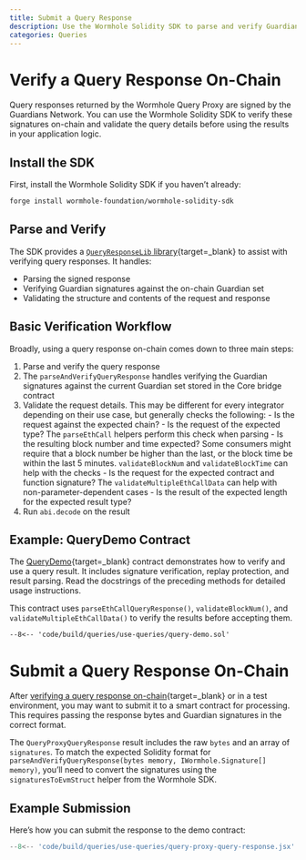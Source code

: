 ```yaml
---
title: Submit a Query Response
description: Use the Wormhole Solidity SDK to parse and verify Guardian-signed query responses and validate data before using it on-chain.
categories: Queries
---
```


# Verify a Query Response On-Chain

Query responses returned by the Wormhole Query Proxy are signed by the Guardians Network. You can use the Wormhole Solidity SDK to verify these signatures on-chain and validate the query details before using the results in your application logic.

## Install the SDK

First, install the Wormhole Solidity SDK if you haven’t already:

```bash
forge install wormhole-foundation/wormhole-solidity-sdk
```

## Parse and Verify

The SDK provides a [`QueryResponseLib` library](https://github.com/wormhole-foundation/wormhole-solidity-sdk/blob/main/src/libraries/QueryResponse.sol){target=\_blank} to assist with verifying query responses. It handles:

- Parsing the signed response
- Verifying Guardian signatures against the on-chain Guardian set
- Validating the structure and contents of the request and response

## Basic Verification Workflow

Broadly, using a query response on-chain comes down to three main steps:

   1. Parse and verify the query response
   2. The `parseAndVerifyQueryResponse` handles verifying the Guardian signatures against the current Guardian set stored in the Core bridge contract
   3. Validate the request details. This may be different for every integrator depending on their use case, but generally checks the following:
    - Is the request against the expected chain?
    - Is the request of the expected type? The `parseEthCall` helpers perform this check when parsing
    - Is the resulting block number and time expected? Some consumers might require that a block number be higher than the last, or the block time be within the last 5 minutes. `validateBlockNum` and `validateBlockTime` can help with the checks
    - Is the request for the expected contract and function signature? The `validateMultipleEthCallData` can help with non-parameter-dependent cases
    - Is the result of the expected length for the expected result type?
   4. Run `abi.decode` on the result 

## Example: QueryDemo Contract

The [QueryDemo](https://github.com/wormholelabs-xyz/example-queries-demo/blob/main/src/QueryDemo.sol){target=\_blank} contract demonstrates how to verify and use a query result. It includes signature verification, replay protection, and result parsing. Read the docstrings of the preceding methods for detailed usage instructions.

This contract uses `parseEthCallQueryResponse()`, `validateBlockNum()`, and `validateMultipleEthCallData()` to verify the results before accepting them.

```solidity
--8<-- 'code/build/queries/use-queries/query-demo.sol'
```

# Submit a Query Response On-Chain

After [verifying a query response on-chain](/docs/products/queries/guides/verify-response/){target=\_blank} or in a test environment, you may want to submit it to a smart contract for processing. This requires passing the response bytes and Guardian signatures in the correct format.

The `QueryProxyQueryResponse` result includes the raw `bytes` and an array of `signatures`. To match the expected Solidity format for `parseAndVerifyQueryResponse(bytes memory, IWormhole.Signature[] memory)`, you’ll need to convert the signatures using the `signaturesToEvmStruct` helper from the Wormhole SDK.

## Example Submission

Here’s how you can submit the response to the demo contract:

```jsx
--8<-- 'code/build/queries/use-queries/query-proxy-query-response.jsx'
```
